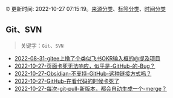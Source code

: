 :alarm_clock: 更新时间: 2022-10-27 07:15:19。[来源分类](../README.md)、[标签分类](../TAGS.md)、[时间分类](../TIMELINE.md)

## Git、SVN


> 关键字：`Git`、`SVN`



- [2022-08-31-gitee上撸了个类似飞书OKR输入框的@提及项目](https://www.zhangxinxu.com/wordpress/2022/08/gitee-feishu-okr-at-mention/) 
- [2022-10-27-页面卡死无法响应，似乎是-GitHub-的-Bug？](https://www.v2ex.com/t/890372) 
- [2022-10-27-Obsidian-不支持-GitHub-这种链接方式吗？](https://www.v2ex.com/t/890361) 
- [2022-10-27-GitHub-在看代码的时候卡死了](https://www.v2ex.com/t/890359) 
- [2022-10-27-每次-git-pull-新版本，都会自动生成一个-merge？](https://www.v2ex.com/t/890345) 